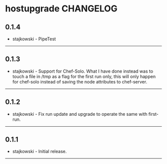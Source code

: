hostupgrade CHANGELOG
=================

0.1.4
-----
- stajkowski - PipeTest

- - -

0.1.3
-----
- stajkowski - Support for Chef-Solo.  What I have done instead was to touch a file in /tmp as a flag for the first run only, this will only happen for chef-solo instead of saving the node attributes to chef-server.

- - -

0.1.2
-----
- stajkowski - Fix run update and upgrade to operate the same with first-run.

- - -

0.1.1
-----
- stajkowski - Initial release.

- - -

